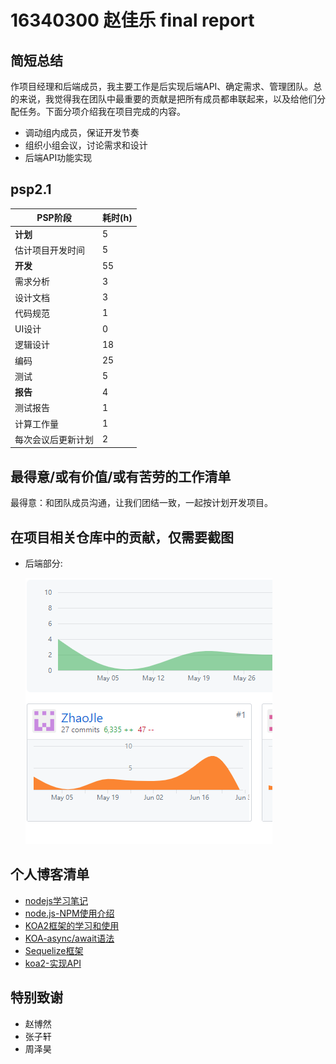 # 16340300 赵佳乐 final report

## 简短总结

作项目经理和后端成员，我主要工作是后实现后端API、确定需求、管理团队。总的来说，我觉得我在团队中最重要的贡献是把所有成员都串联起来，以及给他们分配任务。下面分项介绍我在项目完成的内容。

+ 调动组内成员，保证开发节奏
+ 组织小组会议，讨论需求和设计
+ 后端API功能实现

## psp2.1

| PSP阶段 | 耗时(h) |
|-|-|
| **计划** | 5 |
| 估计项目开发时间 | 5 |
| **开发** | 55 |
| 需求分析 | 3 |
| 设计文档 | 3 |
| 代码规范 | 1 |
| UI设计 | 0 |
| 逻辑设计 | 18 |
| 编码 | 25 |
| 测试 | 5 |
| **报告** | 4 |
| 测试报告 | 1 |
| 计算工作量 | 1 |
| 每次会议后更新计划 | 2 |

## 最得意/或有价值/或有苦劳的工作清单


最得意：和团队成员沟通，让我们团结一致，一起按计划开发项目。

## 在项目相关仓库中的贡献，仅需要截图

+ 后端部分:

    ![](../image/X5-16340300.1.png)


## 个人博客清单

+ [nodejs学习笔记](https://blog.csdn.net/weixin_36324293/article/details/94350454)
+ [node.js-NPM使用介绍](https://blog.csdn.net/weixin_36324293/article/details/94352597)
+ [KOA2框架的学习和使用](https://blog.csdn.net/weixin_36324293/article/details/94357736)
+ [KOA-async/await语法](https://blog.csdn.net/weixin_36324293/article/details/94357763)
+ [Sequelize框架](https://blog.csdn.net/weixin_36324293/article/details/94357792)
+ [koa2-实现API](https://blog.csdn.net/weixin_36324293/article/details/94357812)


## 特别致谢

+ 赵博然
+ 张子轩
+ 周泽昊
